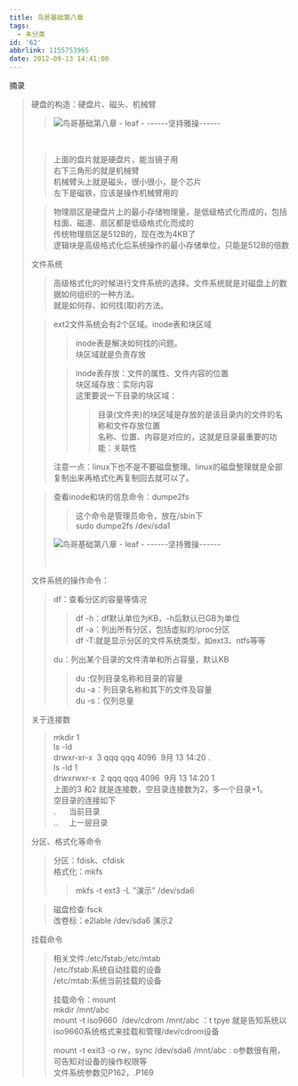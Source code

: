 ```yaml
---
title: 鸟哥基础第八章
tags:
  - 未分类
id: '62'
abbrlink: 1155753965
date: 2012-09-13 14:41:00
---
```


摘录  

> 硬盘的构造：硬盘片、磁头、机械臂  
> 
> > ![鸟哥基础第八章 - leaf - ------坚持雅操------](http://img2.ph.126.net/q8nWPXT71-HKLbbzEIejMQ==/43910096384630452.jpg "鸟哥基础第八章 - leaf - ------坚持雅操------")
> 
>    
> 
> > 上面的盘片就是硬盘片，能当镜子用  
> > 右下三角形的就是机械臂  
> > 机械臂头上就是磁头，很小很小，是个芯片  
> > 左下是磁铁，应该是操作机械臂用的  
> 
>   
> 
> > 物理扇区是硬盘片上的最小存储物理量，是低级格式化而成的，包括柱面、磁道、扇区都是低级格式化而成的  
> > 传统物理扇区是512B的，现在改为4KB了  
> > 逻辑块是高级格式化后系统操作的最小存储单位，只能是512B的倍数  
> >   
> 
> 文件系统  
> 
> > 高级格式化的时候进行文件系统的选择。文件系统就是对磁盘上的数据如何组织的一种方法。  
> > 就是如何存、如何找(取)的方法。  
> >   
> 
> > ext2文件系统会有2个区域。inode表和块区域  
> > 
> > > inode表是解决如何找的问题。  
> > > 块区域就是负责存放  
> > 
> >   
> > 
> > > inode表存放：文件的属性、文件内容的位置  
> > > 块区域存放：实际内容  
> > > 这里要说一下目录的块区域：  
> > > 
> > > > 目录(文件夹)的块区域是存放的是该目录内的文件的名称和文件存放位置  
> > > > 名称、位置、内容是对应的，这就是目录最重要的功能：关联性  
> > > >   
> > 
> > 注意一点：linux下也不是不要磁盘整理。linux的磁盘整理就是全部复制出来再格式化再复制回去就可以了。  
> >   
> 
> > 查看inode和块的信息命令：dumpe2fs  
> > 
> > > 这个命令是管理员命令，放在/sbin下  
> > > sudo dumpe2fs /dev/sda1  
> > 
> > ![鸟哥基础第八章 - leaf - ------坚持雅操------](http://img6.ph.126.net/kd4xp39MuNM4RpVay0p3IA==/1317584366000404106.jpg "鸟哥基础第八章 - leaf - ------坚持雅操------")
> > 
> >    
> 
> 文件系统的操作命令：  
> 
> > df：查看分区的容量等情况  
> > 
> > > df -h：df默认单位为KB，-h后默认已GB为单位  
> > > df -a：列出所有分区，包括虚拟的/proc分区  
> > > df -T:就是显示分区的文件系统类型，如ext3、ntfs等等  
> > 
> > du：列出某个目录的文件清单和所占容量，默认KB  
> > 
> > > du :仅列目录名称和目录的容量  
> > > du -a：列目录名称和其下的文件及容量  
> > > du -s：仅列总量  
> 
>   
> 关于连接数  
> 
> > mkdir 1  
> > ls -ld  
> > drwxr-xr-x  3 qqq qqq 4096  9月 13 14:20 .  
> > ls -ld 1  
> > drwxrwxr-x  2 qqq qqq 4096  9月 13 14:20 1  
> > 上面的3 和2 就是连接数，空目录连接数为2，多一个目录+1。  
> > 空目录的连接如下  
> > .      当前目录  
> > ..     上一层目录  
> 
> >   
> 
> 分区、格式化等命令  
> 
> > 分区：fdisk、cfdisk  
> > 格式化：mkfs    
> > 
> > > mkfs -t ext3 -L "演示" /dev/sda6  
> 
> > 磁盘检查:fsck  
> > 改卷标：e2lable /dev/sda6 演示2  
> >   
> 
> 挂载命令  
> 
> > 相关文件:/etc/fstab;/etc/mtab  
> > /etc/fstab:系统自动挂载的设备  
> > /etc/mtab:系统当前挂载的设备  
> >   
> > 挂载命令：mount  
> > mkdir /mnt/abc  
> > mount -t iso9660  /dev/cdrom /mnt/abc ：t tpye 就是告知系统以iso9660系统格式来挂载和管理/dev/cdrom设备  
> >   
> > mount -t exit3 -o rw，sync /dev/sda6 /mnt/abc : o参数很有用，可告知对设备的操作权限等  
> > 文件系统参数见P162，.P169  
> >